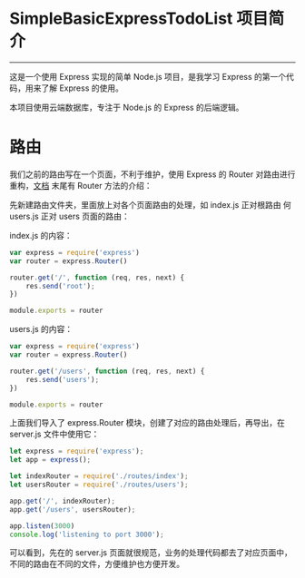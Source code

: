 # SimpleBasicExpressTodoList 项目简介
---
这是一个使用 Express 实现的简单 Node.js 项目，是我学习 Express 的第一个代码，用来了解 Express 的使用。

本项目使用云端数据库，专注于 Node.js 的 Express 的后端逻辑。

# 路由

我们之前的路由写在一个页面，不利于维护，使用 Express  的 Router 对路由进行重构，[文档](http://www.expressjs.com.cn/guide/routing.html) 末尾有 Router 方法的介绍：

先新建路由文件夹，里面放上对各个页面路由的处理，如 index.js 正对根路由  何 users.js 正对 users 页面的路由：

index.js 的内容：

```javascript
var express = require('express')
var router = express.Router()

router.get('/', function (req, res, next) {
    res.send('root');
})

module.exports = router
```

users.js 的内容：

```js
var express = require('express')
var router = express.Router()

router.get('/users', function (req, res, next) {
    res.send('users');
})

module.exports = router
```

上面我们导入了 express.Router 模块，创建了对应的路由处理后，再导出，在 server.js 文件中使用它：

```js
let express = require('express');
let app = express();

let indexRouter = require('./routes/index');
let usersRouter = require('./routes/users');

app.get('/', indexRouter);
app.get('/users', usersRouter);

app.listen(3000)
console.log('listening to port 3000');
```

可以看到，先在的 server.js 页面就很规范，业务的处理代码都去了对应页面中，不同的路由在不同的文件，方便维护也方便开发。
